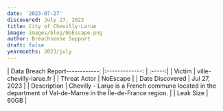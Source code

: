 ```yaml
---
date: '2023-07-27'
discovered: July 27, 2023
title: City of Chevilly-Larue
image: images/blog/NoEscape.png
author: Breachsense Support
draft: false
yearmonths: 2023/july
---
```


| Data Breach Report------------:     |:-------------:    | :-----:|
| Victim      | ville-chevilly-larue.fr      | 
| Threat Actor      | NoEscape      | 
| Date Discovered      | Jul 27, 2023      | 
| Description      | Chevilly - Larue is a French commune located in the department of Val-de-Marne in the Île-de-France region.      | 
| Leak Size      | 60GB      | 

